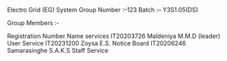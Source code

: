 Electro Grid (EG) System
Group Number :–123 
Batch :– Y3S1.05(DS)

Group Members :-

Registration Number	    Name                                    services
IT20203726	           Maldeniya M.M.D (leader)                    User Service
IT20231200	           Zoysa E.S.                                  Notice Board
IT20206246	           Samarasinghe S.A.K.S                        Staff Service 



